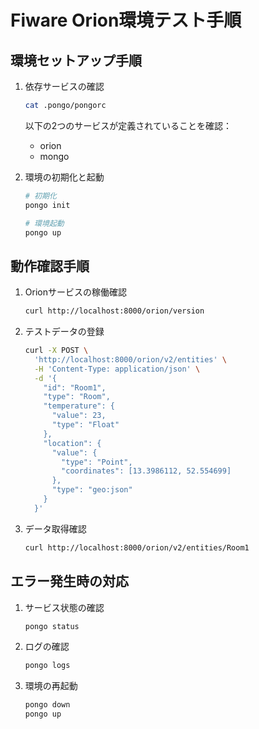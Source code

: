 # Fiware Orion環境テスト手順

## 環境セットアップ手順

1. 依存サービスの確認
   ```bash
   cat .pongo/pongorc
   ```
   以下の2つのサービスが定義されていることを確認：
   - orion
   - mongo

2. 環境の初期化と起動
   ```bash
   # 初期化
   pongo init

   # 環境起動
   pongo up
   ```

## 動作確認手順

1. Orionサービスの稼働確認
   ```bash
   curl http://localhost:8000/orion/version
   ```

2. テストデータの登録
   ```bash
   curl -X POST \
     'http://localhost:8000/orion/v2/entities' \
     -H 'Content-Type: application/json' \
     -d '{
       "id": "Room1",
       "type": "Room",
       "temperature": {
         "value": 23,
         "type": "Float"
       },
       "location": {
         "value": {
           "type": "Point",
           "coordinates": [13.3986112, 52.554699]
         },
         "type": "geo:json"
       }
     }'
   ```

3. データ取得確認
   ```bash
   curl http://localhost:8000/orion/v2/entities/Room1
   ```

## エラー発生時の対応

1. サービス状態の確認
   ```bash
   pongo status
   ```

2. ログの確認
   ```bash
   pongo logs
   ```

3. 環境の再起動
   ```bash
   pongo down
   pongo up